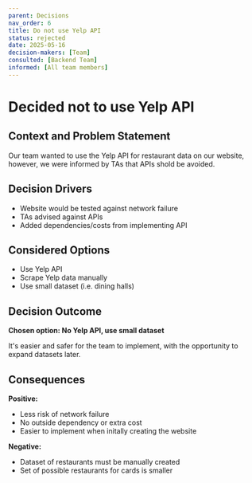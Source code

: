 ```yaml
---
parent: Decisions
nav_order: 6
title: Do not use Yelp API
status: rejected
date: 2025-05-16
decision-makers: [Team]
consulted: [Backend Team]
informed: [All team members]
---
```


# Decided not to use Yelp API

## Context and Problem Statement
Our team wanted to use the Yelp API for restaurant data on our website, however, we were informed by TAs that APIs shold be avoided. 

## Decision Drivers
- Website would be tested against network failure
- TAs advised against APIs
- Added dependencies/costs from implementing API

## Considered Options
- Use Yelp API
- Scrape Yelp data manually
- Use small dataset (i.e. dining halls)

## Decision Outcome
**Chosen option: No Yelp API, use small dataset**

It's easier and safer for the team to implement, with the opportunity to expand datasets later. 

## Consequences

**Positive:**
- Less risk of network failure
- No outside dependency or extra cost
- Easier to implement when initally creating the website

**Negative:**
- Dataset of restaurants must be manually created
- Set of possible restaurants for cards is smaller
